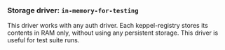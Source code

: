### Storage driver: `in-memory-for-testing`

This driver works with any auth driver. Each keppel-registry stores its
contents in RAM only, without using any persistent storage. This driver is
useful for test suite runs.
